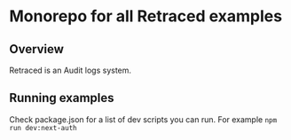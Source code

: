 # Monorepo for all Retraced examples

## Overview

Retraced is an Audit logs system.

## Running examples

Check package.json for a list of dev scripts you can run. For example `npm run dev:next-auth`